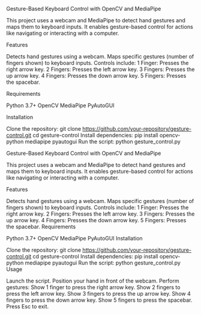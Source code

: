Gesture-Based Keyboard Control with OpenCV and MediaPipe

This project uses a webcam and MediaPipe to detect hand gestures and maps them to keyboard inputs. It enables gesture-based control for actions like navigating or interacting with a computer.

Features

Detects hand gestures using a webcam.
Maps specific gestures (number of fingers shown) to keyboard inputs.
Controls include:
1 Finger: Presses the right arrow key.
2 Fingers: Presses the left arrow key. 
3 Fingers: Presses the up arrow key. 
4 Fingers: Presses the down arrow key.
5 Fingers: Presses the spacebar. 

  
Requirements  

Python 3.7+
OpenCV
MediaPipe
PyAutoGUI


Installation

Clone the repository:
git clone https://github.com/your-repository/gesture-control.git
cd gesture-control
Install dependencies:
pip install opencv-python mediapipe pyautogui
Run the script:
python gesture_control.py



Gesture-Based Keyboard Control with OpenCV and MediaPipe

This project uses a webcam and MediaPipe to detect hand gestures and maps them to keyboard inputs. It enables gesture-based control for actions like navigating or interacting with a computer.

Features

Detects hand gestures using a webcam.
Maps specific gestures (number of fingers shown) to keyboard inputs.
Controls include:
1 Finger: Presses the right arrow key.
2 Fingers: Presses the left arrow key.
3 Fingers: Presses the up arrow key.
4 Fingers: Presses the down arrow key.
5 Fingers: Presses the spacebar.
Requirements

Python 3.7+
OpenCV
MediaPipe
PyAutoGUI
Installation

Clone the repository:
git clone https://github.com/your-repository/gesture-control.git
cd gesture-control
Install dependencies:
pip install opencv-python mediapipe pyautogui
Run the script:
python gesture_control.py
Usage

Launch the script.
Position your hand in front of the webcam.
Perform gestures:
Show 1 finger to press the right arrow key.
Show 2 fingers to press the left arrow key.
Show 3 fingers to press the up arrow key.
Show 4 fingers to press the down arrow key.
Show 5 fingers to press the spacebar.
Press Esc to exit.


